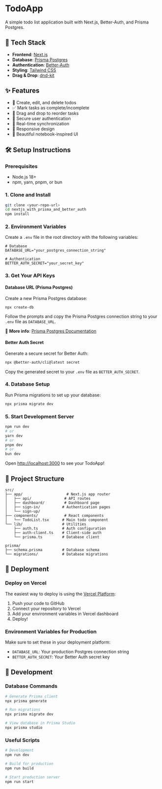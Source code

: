 # TodoApp

A simple todo list application built with Next.js, Better-Auth, and Prisma Postgres.

## 🚀 Tech Stack

- **Frontend**: [Next.js](https://nextjs.org/)
- **Database**: [Prisma Postgres](https://www.prisma.io/postgres)
- **Authentication**: [Better-Auth](https://www.better-auth.com/)
- **Styling**: [Tailwind CSS](https://tailwindcss.com/)
- **Drag & Drop**: [dnd-kit](https://dndkit.com/)

## ✨ Features

- 📝 Create, edit, and delete todos
- ✅ Mark tasks as complete/incomplete
- 🎯 Drag and drop to reorder tasks
- 👤 Secure user authentication
- 🔄 Real-time synchronization
- 📱 Responsive design
- 🎨 Beautiful notebook-inspired UI

## 🛠️ Setup Instructions

### Prerequisites

- Node.js 18+
- npm, yarn, pnpm, or bun

### 1. Clone and Install

```bash
git clone <your-repo-url>
cd nextjs_with_prisma_and_better_auth
npm install
```

### 2. Environment Variables

Create a `.env` file in the root directory with the following variables:

```env
# Database
DATABASE_URL="your_postgres_connection_string"

# Authentication
BETTER_AUTH_SECRET="your_secret_key"
```

### 3. Get Your API Keys

#### Database URL (Prisma Postgres)

Create a new Prisma Postgres database:

```bash
npx create-db
```

Follow the prompts and copy the Prisma Postgres connection string to your `.env` file as `DATABASE_URL`.

📖 **More info**: [Prisma Postgres Documentation](https://www.prisma.io/docs/postgres/introduction/npx-create-db)

#### Better Auth Secret

Generate a secure secret for Better Auth:

```bash
npx @better-auth/cli@latest secret
```

Copy the generated secret to your `.env` file as `BETTER_AUTH_SECRET`.

### 4. Database Setup

Run Prisma migrations to set up your database:

```bash
npx prisma migrate dev
```

### 5. Start Development Server

```bash
npm run dev
# or
yarn dev
# or
pnpm dev
# or
bun dev
```

Open [http://localhost:3000](http://localhost:3000) to see your TodoApp!

## 📁 Project Structure

```
src/
├── app/                    # Next.js app router
│   ├── api/               # API routes
│   ├── dashboard/         # Dashboard page
│   ├── sign-in/          # Authentication pages
│   └── sign-up/
├── components/            # React components
│   └── TodoList.tsx      # Main todo component
└── lib/                  # Utilities
    ├── auth.ts           # Auth configuration
    ├── auth-client.ts    # Client-side auth
    └── prisma.ts         # Database client

prisma/
├── schema.prisma         # Database schema
└── migrations/           # Database migrations
```

## 🚀 Deployment

### Deploy on Vercel

The easiest way to deploy is using the [Vercel Platform](https://vercel.com/new):

1. Push your code to GitHub
2. Connect your repository to Vercel
3. Add your environment variables in Vercel dashboard
4. Deploy!

### Environment Variables for Production

Make sure to set these in your deployment platform:

- `DATABASE_URL`: Your production Postgres connection string
- `BETTER_AUTH_SECRET`: Your Better Auth secret key

## 🔧 Development

### Database Commands

```bash
# Generate Prisma client
npx prisma generate

# Run migrations
npx prisma migrate dev

# View database in Prisma Studio
npx prisma studio
```

### Useful Scripts

```bash
# Development
npm run dev

# Build for production
npm run build

# Start production server
npm run start
```
